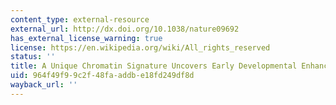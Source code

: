 ```yaml
---
content_type: external-resource
external_url: http://dx.doi.org/10.1038/nature09692
has_external_license_warning: true
license: https://en.wikipedia.org/wiki/All_rights_reserved
status: ''
title: A Unique Chromatin Signature Uncovers Early Developmental Enhancers in Humans
uid: 964f49f9-9c2f-48fa-addb-e18fd249df8d
wayback_url: ''
---
```

